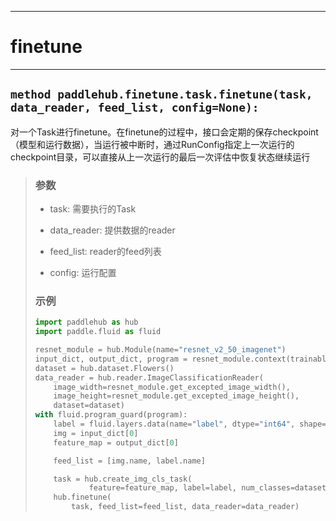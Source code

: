 ----
# finetune
----

## `method paddlehub.finetune.task.finetune(task, data_reader, feed_list, config=None):`

对一个Task进行finetune。在finetune的过程中，接口会定期的保存checkpoint（模型和运行数据），当运行被中断时，通过RunConfig指定上一次运行的checkpoint目录，可以直接从上一次运行的最后一次评估中恢复状态继续运行
> ### 参数
> * task: 需要执行的Task
>
> * data_reader: 提供数据的reader
>
> * feed_list: reader的feed列表
>
> * config: 运行配置
>
> ### 示例
>
> ```python
> import paddlehub as hub
> import paddle.fluid as fluid
>
> resnet_module = hub.Module(name="resnet_v2_50_imagenet")
> input_dict, output_dict, program = resnet_module.context(trainable=True)
> dataset = hub.dataset.Flowers()
> data_reader = hub.reader.ImageClassificationReader(
>     image_width=resnet_module.get_excepted_image_width(),
>     image_height=resnet_module.get_excepted_image_height(),
>     dataset=dataset)
> with fluid.program_guard(program):
>     label = fluid.layers.data(name="label", dtype="int64", shape=[1])
>     img = input_dict[0]
>     feature_map = output_dict[0]
>
>     feed_list = [img.name, label.name]
>
>     task = hub.create_img_cls_task(
>             feature=feature_map, label=label, num_classes=dataset.num_labels)
>     hub.finetune(
>         task, feed_list=feed_list, data_reader=data_reader)
> ```
